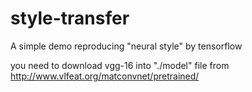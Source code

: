 # style-transfer
A simple demo reproducing "neural style" by tensorflow

you need to download vgg-16 into "./model" file from http://www.vlfeat.org/matconvnet/pretrained/